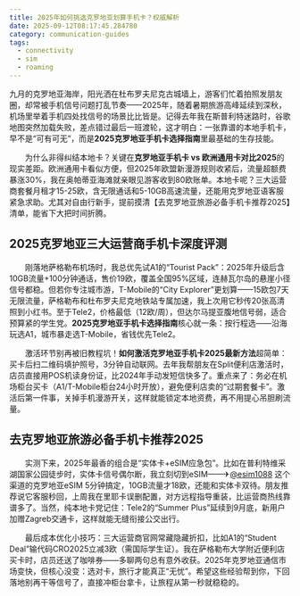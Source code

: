 ```yaml
---
title: 2025年如何挑选克罗地亚划算手机卡？权威解析
date: 2025-09-12T08:17:45.284780
category: communication-guides
tags:
  - connectivity
  - sim
  - roaming
---
```


九月的克罗地亚海岸，阳光洒在杜布罗夫尼克古城墙上，游客们忙着拍照发朋友圈，却常被手机信号问题打乱节奏——2025年，随着暑期旅游高峰延续到深秋，机场里举着手机四处找信号的场景比比皆是。记得去年我在斯普利特迷路时，谷歌地图突然加载失败，差点错过最后一班渡轮，这才明白：一张靠谱的本地手机卡，早不是“可有可无”，而是**2025克罗地亚手机卡选择指南**里最基础的生存技能。

　　为什么非得纠结本地卡？关键在**克罗地亚手机卡 vs 欧洲通用卡对比2025**的现实差距。欧洲通用卡看似方便，但2025年欧盟新漫游规则收紧后，流量超额费暴涨30%，我在奥帕蒂亚海滩就亲眼见游客收到80欧账单。本地卡呢？三大运营商套餐月租才15-25欧，含无限通话和5-10GB高速流量，还能用克罗地亚语客服紧急求助。尤其对自由行新手，提前摸清【去克罗地亚旅游必备手机卡推荐2025】清单，能省下大把时间折腾。

## 2025克罗地亚三大运营商手机卡深度评测

　　刚落地萨格勒布机场时，我总优先试A1的“Tourist Pack”：2025年升级后含10GB流量+100分钟通话，售价19欧，覆盖全国95%区域，连赫瓦尔岛的悬崖小径信号都稳。但若你专注城市游，T-Mobile的“City Explorer”更划算——15欧包7天无限流量，萨格勒布和杜布罗夫尼克地铁站专属加速，我上次用它秒传20张高清照到小红书。至于Tele2，价格最低（12欧/周），但达尔马提亚腹地信号弱，适合预算紧的学生党。**2025克罗地亚手机卡选择指南**核心就一条：按行程选——沿海玩选A1，城市暴走选T-Mobile，省钱优先Tele2。

　　激活环节别再被旧教程坑！**如何激活克罗地亚手机卡2025最新方法**超简单：买卡后扫二维码填护照号，3分钟自动联网。去年我帮朋友在Split便利店激活时，店员直接用POS机读身份证，比2024年手动发短信快多了。重点来了：务必在机场柜台买卡（A1/T-Mobile柜台24小时开放），避免便利店卖的“过期套餐卡”。激活后第一件事，关掉手机漫游开关，这样就能锁定本地资费，再不用提心吊胆刷流量。

## 去克罗地亚旅游必备手机卡推荐2025

　　实测下来，2025年最香的组合是“实体卡+eSIM应急包”。比如在普利特维采湖国家公园徒步时，实体卡信号偶尔断，我立刻切到eSIM——✈[@esim1088](https://t.me/s/esim1088) 这个渠道的克罗地亚eSIM 5分钟搞定，10GB流量才18欧，还能和实体卡双待。朋友推荐说它客服秒回，上周我在里耶卡误删配置，对方远程指导重装，比运营商热线靠谱多了。当然，纯本地卡党记住：Tele2的“Summer Plus”延续到9月底，新用户加赠Zagreb交通卡，这样就能无缝衔接公交出行。

　　最后成本优化小技巧：三大运营商官网常藏隐藏折扣，比如A1的“Student Deal”输代码CRO2025立减3欧（需国际学生证）。我在萨格勒布大学附近便利店买卡时，店员还送了咖啡券——多聊两句总有意外收获。2025年克罗地亚通信市场变快，但核心没变：选对卡，旅行才能真正“无忧”。希望这些经验帮到你，下回落地别再干等信号了，直接冲柜台拿卡，让旅程从第一秒就稳稳的。